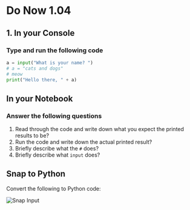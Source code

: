 # Do Now 1.04

## 1. In your Console

### Type and run the following code

```python
a = input("What is your name? ")
# a = "cats and dogs"
# meow
print("Hello there, " + a)
```

## In your Notebook

### Answer the following questions

1. Read through the code and write down what you expect the printed results to be?
2. Run the code and write down the actual printed result?
3. Briefly describe what the `#` does?
4. Briefly describe what `input` does?

## Snap to Python

Convert the following to Python code:

  ![Snap Input](snap_input.png)